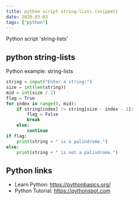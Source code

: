 ```yaml
---
title: python script string-lists (snippet)
date: 2020-03-03
tags: ["python"]
---
```

Python script 'string-lists'


## python string-lists

Python example: string-lists

```python
string = input("Enter a string:")
size = int(len(string))
mid = int(size / 2)
flag = True
for index in range(0, mid):
    if string[index] != string[size - index - 1]:
        flag = False
        break
    else:
        continue
if flag:
    print(string + " is a palindrome.")
else:
    print(string + " is not a palindrome.")

```

## Python links

- Learn Python: https://pythonbasics.org/
- Python Tutorial: https://pythonspot.com
